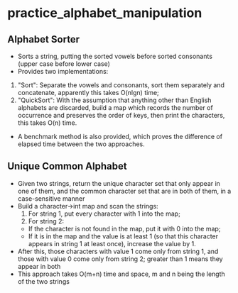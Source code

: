 # practice_alphabet_manipulation

## Alphabet Sorter

* Sorts a string, putting the sorted vowels before sorted consonants (upper case before lower case)
* Provides two implementations:
1. "Sort": Separate the vowels and consonants, sort them separately and concatenate, apparently this takes O(nlgn) time;
2. "QuickSort": With the assumption that anything other than English alphabets are discarded, build a map which records the number of occurrence and preserves the order of keys, then print the characters, this takes O(n) time.
* A benchmark method is also provided, which proves the difference of elapsed time between the two approaches.

## Unique Common Alphabet

* Given two strings, return the unique character set that only appear in one of them, and the common character set that are in both of them, in a case-sensitive manner
* Build a character->int map and scan the strings:
  1. For string 1, put every character with 1 into the map;
  2. For string 2:
  * If the character is not found in the map, put it with 0 into the map;
  * If it is in the map and the value is at least 1 (so that this character appears in string 1 at least once), increase the value by 1.
* After this, those characters with value 1 come only from string 1, and those with value 0 come only from string 2; greater than 1 means they appear in both
* This approach takes O(m+n) time and space, m and n being the length of the two strings